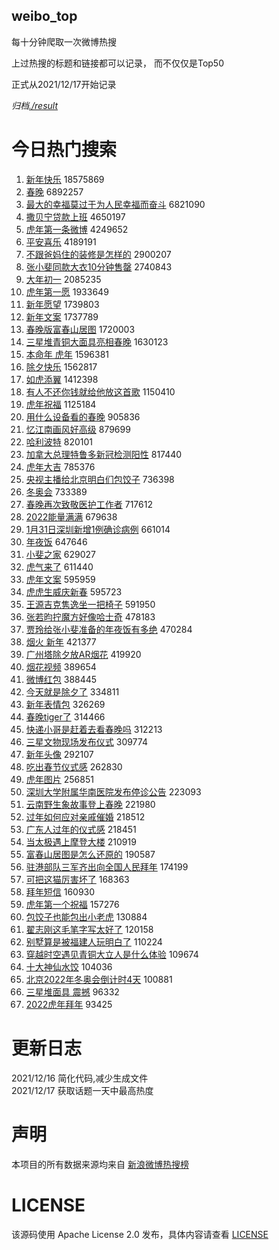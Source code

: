 weibo_top  
---
每十分钟爬取一次微博热搜  

上过热搜的标题和链接都可以记录， 而不仅仅是Top50

正式从2021/12/17开始记录  

*归档[./result](./result/)*

# 今日热门搜索  
1. [新年快乐](https://s.weibo.com//weibo?q=%E6%96%B0%E5%B9%B4%E5%BF%AB%E4%B9%90&Refer=top) 18575869
2. [春晚](https://s.weibo.com//weibo?q=%23%E6%98%A5%E6%99%9A%23&Refer=top) 6892257
3. [最大的幸福莫过于为人民幸福而奋斗](https://s.weibo.com//weibo?q=%23%E6%9C%80%E5%A4%A7%E7%9A%84%E5%B9%B8%E7%A6%8F%E8%8E%AB%E8%BF%87%E4%BA%8E%E4%B8%BA%E4%BA%BA%E6%B0%91%E5%B9%B8%E7%A6%8F%E8%80%8C%E5%A5%8B%E6%96%97%23&Refer=top) 6821090
4. [撒贝宁贷款上班](https://s.weibo.com//weibo?q=%23%E6%92%92%E8%B4%9D%E5%AE%81%E8%B4%B7%E6%AC%BE%E4%B8%8A%E7%8F%AD%23&Refer=top) 4650197
5. [虎年第一条微博](https://s.weibo.com//weibo?q=%23%E8%99%8E%E5%B9%B4%E7%AC%AC%E4%B8%80%E6%9D%A1%E5%BE%AE%E5%8D%9A%23&Refer=top) 4249652
6. [平安喜乐](https://s.weibo.com//weibo?q=%E5%B9%B3%E5%AE%89%E5%96%9C%E4%B9%90&Refer=top) 4189191
7. [不跟爸妈住的装修是怎样的](https://s.weibo.com//weibo?q=%23%E4%B8%8D%E8%B7%9F%E7%88%B8%E5%A6%88%E4%BD%8F%E7%9A%84%E8%A3%85%E4%BF%AE%E6%98%AF%E6%80%8E%E6%A0%B7%E7%9A%84%23&Refer=top) 2900207
8. [张小斐同款大衣10分钟售罄](https://s.weibo.com//weibo?q=%23%E5%BC%A0%E5%B0%8F%E6%96%90%E5%90%8C%E6%AC%BE%E5%A4%A7%E8%A1%A310%E5%88%86%E9%92%9F%E5%94%AE%E7%BD%84%23&Refer=top) 2740843
9. [大年初一](https://s.weibo.com//weibo?q=%E5%A4%A7%E5%B9%B4%E5%88%9D%E4%B8%80&Refer=top) 2085235
10. [虎年第一愿](https://s.weibo.com//weibo?q=%23%E8%99%8E%E5%B9%B4%E7%AC%AC%E4%B8%80%E6%84%BF%23&Refer=top) 1933649
11. [新年愿望](https://s.weibo.com//weibo?q=%E6%96%B0%E5%B9%B4%E6%84%BF%E6%9C%9B&Refer=top) 1739803
12. [新年文案](https://s.weibo.com//weibo?q=%E6%96%B0%E5%B9%B4%E6%96%87%E6%A1%88&Refer=top) 1737789
13. [春晚版富春山居图](https://s.weibo.com//weibo?q=%23%E6%98%A5%E6%99%9A%E7%89%88%E5%AF%8C%E6%98%A5%E5%B1%B1%E5%B1%85%E5%9B%BE%23&Refer=top) 1720003
14. [三星堆青铜大面具亮相春晚](https://s.weibo.com//weibo?q=%23%E4%B8%89%E6%98%9F%E5%A0%86%E9%9D%92%E9%93%9C%E5%A4%A7%E9%9D%A2%E5%85%B7%E4%BA%AE%E7%9B%B8%E6%98%A5%E6%99%9A%23&Refer=top) 1630123
15. [本命年 虎年](https://s.weibo.com//weibo?q=%E6%9C%AC%E5%91%BD%E5%B9%B4%20%E8%99%8E%E5%B9%B4&Refer=top) 1596381
16. [除夕快乐](https://s.weibo.com//weibo?q=%E9%99%A4%E5%A4%95%E5%BF%AB%E4%B9%90&Refer=top) 1562817
17. [如虎添翼](https://s.weibo.com//weibo?q=%E5%A6%82%E8%99%8E%E6%B7%BB%E7%BF%BC&Refer=top) 1412398
18. [有人不还你钱就给他放这首歌](https://s.weibo.com//weibo?q=%23%E6%9C%89%E4%BA%BA%E4%B8%8D%E8%BF%98%E4%BD%A0%E9%92%B1%E5%B0%B1%E7%BB%99%E4%BB%96%E6%94%BE%E8%BF%99%E9%A6%96%E6%AD%8C%23&Refer=top) 1150410
19. [虎年祝福](https://s.weibo.com//weibo?q=%E8%99%8E%E5%B9%B4%E7%A5%9D%E7%A6%8F&Refer=top) 1125184
20. [用什么设备看的春晚](https://s.weibo.com//weibo?q=%E7%94%A8%E4%BB%80%E4%B9%88%E8%AE%BE%E5%A4%87%E7%9C%8B%E7%9A%84%E6%98%A5%E6%99%9A&Refer=top) 905836
21. [忆江南画风好高级](https://s.weibo.com//weibo?q=%23%E5%BF%86%E6%B1%9F%E5%8D%97%E7%94%BB%E9%A3%8E%E5%A5%BD%E9%AB%98%E7%BA%A7%23&Refer=top) 879699
22. [哈利波特](https://s.weibo.com//weibo?q=%E5%93%88%E5%88%A9%E6%B3%A2%E7%89%B9&Refer=top) 820101
23. [加拿大总理特鲁多新冠检测阳性](https://s.weibo.com//weibo?q=%23%E5%8A%A0%E6%8B%BF%E5%A4%A7%E6%80%BB%E7%90%86%E7%89%B9%E9%B2%81%E5%A4%9A%E6%96%B0%E5%86%A0%E6%A3%80%E6%B5%8B%E9%98%B3%E6%80%A7%23&Refer=top) 817440
24. [虎年大吉](https://s.weibo.com//weibo?q=%23%E8%99%8E%E5%B9%B4%E5%A4%A7%E5%90%89%23&Refer=top) 785376
25. [央视主播给北京明白们包饺子](https://s.weibo.com//weibo?q=%23%E5%A4%AE%E8%A7%86%E4%B8%BB%E6%92%AD%E7%BB%99%E5%8C%97%E4%BA%AC%E6%98%8E%E7%99%BD%E4%BB%AC%E5%8C%85%E9%A5%BA%E5%AD%90%23&Refer=top) 736398
26. [冬奥会](https://s.weibo.com//weibo?q=%E5%86%AC%E5%A5%A5%E4%BC%9A&Refer=top) 733389
27. [春晚再次致敬医护工作者](https://s.weibo.com//weibo?q=%23%E6%98%A5%E6%99%9A%E5%86%8D%E6%AC%A1%E8%87%B4%E6%95%AC%E5%8C%BB%E6%8A%A4%E5%B7%A5%E4%BD%9C%E8%80%85%23&Refer=top) 717612
28. [2022能量满满](https://s.weibo.com//weibo?q=%232022%E8%83%BD%E9%87%8F%E6%BB%A1%E6%BB%A1%23&Refer=top) 679638
29. [1月31日深圳新增1例确诊病例](https://s.weibo.com//weibo?q=%231%E6%9C%8831%E6%97%A5%E6%B7%B1%E5%9C%B3%E6%96%B0%E5%A2%9E1%E4%BE%8B%E7%A1%AE%E8%AF%8A%E7%97%85%E4%BE%8B%23&Refer=top) 661014
30. [年夜饭](https://s.weibo.com//weibo?q=%E5%B9%B4%E5%A4%9C%E9%A5%AD&Refer=top) 647646
31. [小斐之家](https://s.weibo.com//weibo?q=%23%E5%B0%8F%E6%96%90%E4%B9%8B%E5%AE%B6%23&Refer=top) 629027
32. [虎气来了](https://s.weibo.com//weibo?q=%E8%99%8E%E6%B0%94%E6%9D%A5%E4%BA%86&Refer=top) 611440
33. [虎年文案](https://s.weibo.com//weibo?q=%E8%99%8E%E5%B9%B4%E6%96%87%E6%A1%88&Refer=top) 595959
34. [虎虎生威庆新春](https://s.weibo.com//weibo?q=%E8%99%8E%E8%99%8E%E7%94%9F%E5%A8%81%E5%BA%86%E6%96%B0%E6%98%A5&Refer=top) 595723
35. [王源吉克隽逸坐一把椅子](https://s.weibo.com//weibo?q=%23%E7%8E%8B%E6%BA%90%E5%90%89%E5%85%8B%E9%9A%BD%E9%80%B8%E5%9D%90%E4%B8%80%E6%8A%8A%E6%A4%85%E5%AD%90%23&Refer=top) 591950
36. [张若昀拧魔方好像哈士奇](https://s.weibo.com//weibo?q=%23%E5%BC%A0%E8%8B%A5%E6%98%80%E6%8B%A7%E9%AD%94%E6%96%B9%E5%A5%BD%E5%83%8F%E5%93%88%E5%A3%AB%E5%A5%87%23&Refer=top) 478183
37. [贾玲给张小斐准备的年夜饭有多绝](https://s.weibo.com//weibo?q=%23%E8%B4%BE%E7%8E%B2%E7%BB%99%E5%BC%A0%E5%B0%8F%E6%96%90%E5%87%86%E5%A4%87%E7%9A%84%E5%B9%B4%E5%A4%9C%E9%A5%AD%E6%9C%89%E5%A4%9A%E7%BB%9D%23&Refer=top) 470284
38. [烟火 新年](https://s.weibo.com//weibo?q=%E7%83%9F%E7%81%AB%20%E6%96%B0%E5%B9%B4&Refer=top) 421377
39. [广州塔除夕放AR烟花](https://s.weibo.com//weibo?q=%23%E5%B9%BF%E5%B7%9E%E5%A1%94%E9%99%A4%E5%A4%95%E6%94%BEAR%E7%83%9F%E8%8A%B1%23&Refer=top) 419920
40. [烟花视频](https://s.weibo.com//weibo?q=%E7%83%9F%E8%8A%B1%E8%A7%86%E9%A2%91&Refer=top) 389654
41. [微博红包](https://s.weibo.com//weibo?q=%23%E5%BE%AE%E5%8D%9A%E7%BA%A2%E5%8C%85%23&Refer=top) 388445
42. [今天就是除夕了](https://s.weibo.com//weibo?q=%23%E4%BB%8A%E5%A4%A9%E5%B0%B1%E6%98%AF%E9%99%A4%E5%A4%95%E4%BA%86%23&Refer=top) 334811
43. [新年表情包](https://s.weibo.com//weibo?q=%E6%96%B0%E5%B9%B4%E8%A1%A8%E6%83%85%E5%8C%85&Refer=top) 326269
44. [春晚tiger了](https://s.weibo.com//weibo?q=%23%E6%98%A5%E6%99%9Atiger%E4%BA%86%23&Refer=top) 314466
45. [快递小哥是赶着去看春晚吗](https://s.weibo.com//weibo?q=%23%E5%BF%AB%E9%80%92%E5%B0%8F%E5%93%A5%E6%98%AF%E8%B5%B6%E7%9D%80%E5%8E%BB%E7%9C%8B%E6%98%A5%E6%99%9A%E5%90%97%23&Refer=top) 312213
46. [三星文物现场发布仪式](https://s.weibo.com//weibo?q=%E4%B8%89%E6%98%9F%E6%96%87%E7%89%A9%E7%8E%B0%E5%9C%BA%E5%8F%91%E5%B8%83%E4%BB%AA%E5%BC%8F&Refer=top) 309774
47. [新年头像](https://s.weibo.com//weibo?q=%E6%96%B0%E5%B9%B4%E5%A4%B4%E5%83%8F&Refer=top) 292107
48. [吃出春节仪式感](https://s.weibo.com//weibo?q=%E5%90%83%E5%87%BA%E6%98%A5%E8%8A%82%E4%BB%AA%E5%BC%8F%E6%84%9F&Refer=top) 262830
49. [虎年图片](https://s.weibo.com//weibo?q=%E8%99%8E%E5%B9%B4%E5%9B%BE%E7%89%87&Refer=top) 256851
50. [深圳大学附属华南医院发布停诊公告](https://s.weibo.com//weibo?q=%23%E6%B7%B1%E5%9C%B3%E5%A4%A7%E5%AD%A6%E9%99%84%E5%B1%9E%E5%8D%8E%E5%8D%97%E5%8C%BB%E9%99%A2%E5%8F%91%E5%B8%83%E5%81%9C%E8%AF%8A%E5%85%AC%E5%91%8A%23&Refer=top) 223093
51. [云南野生象故事登上春晚](https://s.weibo.com//weibo?q=%23%E4%BA%91%E5%8D%97%E9%87%8E%E7%94%9F%E8%B1%A1%E6%95%85%E4%BA%8B%E7%99%BB%E4%B8%8A%E6%98%A5%E6%99%9A%23&Refer=top) 221980
52. [过年如何应对亲戚催婚](https://s.weibo.com//weibo?q=%23%E8%BF%87%E5%B9%B4%E5%A6%82%E4%BD%95%E5%BA%94%E5%AF%B9%E4%BA%B2%E6%88%9A%E5%82%AC%E5%A9%9A%23&Refer=top) 218512
53. [广东人过年的仪式感](https://s.weibo.com//weibo?q=%E5%B9%BF%E4%B8%9C%E4%BA%BA%E8%BF%87%E5%B9%B4%E7%9A%84%E4%BB%AA%E5%BC%8F%E6%84%9F&Refer=top) 218451
54. [当太极遇上摩登大楼](https://s.weibo.com//weibo?q=%23%E5%BD%93%E5%A4%AA%E6%9E%81%E9%81%87%E4%B8%8A%E6%91%A9%E7%99%BB%E5%A4%A7%E6%A5%BC%23&Refer=top) 210919
55. [富春山居图是怎么还原的](https://s.weibo.com//weibo?q=%E5%AF%8C%E6%98%A5%E5%B1%B1%E5%B1%85%E5%9B%BE%E6%98%AF%E6%80%8E%E4%B9%88%E8%BF%98%E5%8E%9F%E7%9A%84&Refer=top) 190587
56. [驻港部队三军齐出向全国人民拜年](https://s.weibo.com//weibo?q=%23%E9%A9%BB%E6%B8%AF%E9%83%A8%E9%98%9F%E4%B8%89%E5%86%9B%E9%BD%90%E5%87%BA%E5%90%91%E5%85%A8%E5%9B%BD%E4%BA%BA%E6%B0%91%E6%8B%9C%E5%B9%B4%23&Refer=top) 174199
57. [可把这猫厉害坏了](https://s.weibo.com//weibo?q=%23%E5%8F%AF%E6%8A%8A%E8%BF%99%E7%8C%AB%E5%8E%89%E5%AE%B3%E5%9D%8F%E4%BA%86%23&Refer=top) 168363
58. [拜年短信](https://s.weibo.com//weibo?q=%E6%8B%9C%E5%B9%B4%E7%9F%AD%E4%BF%A1&Refer=top) 160930
59. [虎年第一个祝福](https://s.weibo.com//weibo?q=%23%E8%99%8E%E5%B9%B4%E7%AC%AC%E4%B8%80%E4%B8%AA%E7%A5%9D%E7%A6%8F%23&Refer=top) 157276
60. [包饺子也能包出小老虎](https://s.weibo.com//weibo?q=%23%E5%8C%85%E9%A5%BA%E5%AD%90%E4%B9%9F%E8%83%BD%E5%8C%85%E5%87%BA%E5%B0%8F%E8%80%81%E8%99%8E%23&Refer=top) 130884
61. [翟志刚这毛笔字写太好了](https://s.weibo.com//weibo?q=%23%E7%BF%9F%E5%BF%97%E5%88%9A%E8%BF%99%E6%AF%9B%E7%AC%94%E5%AD%97%E5%86%99%E5%A4%AA%E5%A5%BD%E4%BA%86%23&Refer=top) 120158
62. [别墅算是被福建人玩明白了](https://s.weibo.com//weibo?q=%23%E5%88%AB%E5%A2%85%E7%AE%97%E6%98%AF%E8%A2%AB%E7%A6%8F%E5%BB%BA%E4%BA%BA%E7%8E%A9%E6%98%8E%E7%99%BD%E4%BA%86%23&Refer=top) 110224
63. [穿越时空遇见青铜大立人是什么体验](https://s.weibo.com//weibo?q=%23%E7%A9%BF%E8%B6%8A%E6%97%B6%E7%A9%BA%E9%81%87%E8%A7%81%E9%9D%92%E9%93%9C%E5%A4%A7%E7%AB%8B%E4%BA%BA%E6%98%AF%E4%BB%80%E4%B9%88%E4%BD%93%E9%AA%8C%23&Refer=top) 109674
64. [十大神仙水饺](https://s.weibo.com//weibo?q=%E5%8D%81%E5%A4%A7%E7%A5%9E%E4%BB%99%E6%B0%B4%E9%A5%BA&Refer=top) 104036
65. [北京2022年冬奥会倒计时4天](https://s.weibo.com//weibo?q=%23%E5%8C%97%E4%BA%AC2022%E5%B9%B4%E5%86%AC%E5%A5%A5%E4%BC%9A%E5%80%92%E8%AE%A1%E6%97%B64%E5%A4%A9%23&Refer=top) 100881
66. [三星堆面具 震撼](https://s.weibo.com//weibo?q=%E4%B8%89%E6%98%9F%E5%A0%86%E9%9D%A2%E5%85%B7%20%E9%9C%87%E6%92%BC&Refer=top) 96332
67. [2022虎年拜年](https://s.weibo.com//weibo?q=2022%E8%99%8E%E5%B9%B4%E6%8B%9C%E5%B9%B4&Refer=top) 93425
# 更新日志  
2021/12/16  简化代码,减少生成文件  
2021/12/17  获取话题一天中最高热度
# 声明  
本项目的所有数据来源均来自 [新浪微博热搜榜](https://s.weibo.com/top/summary)  

# LICENSE
该源码使用 Apache License 2.0 发布，具体内容请查看 [LICENSE](./LICENSE)
